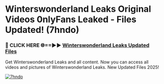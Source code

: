 # Winterswonderland Leaks Original Videos 0nlyFans Leaked - Files Updated! (7hndo)

<h3>🔴 CLICK HERE 🌐==►► <a href="https://tinyurl.com/2jnfzry5" rel="nofollow">Winterswonderland Leaks Updated Files</a></h3>

Get Winterswonderland Leaks and all content. Now you can access all videos and pictures of Winterswonderland Leaks. New Updated Files 2025!

[![7hndo](https://i.imgur.com/GyGTBgg.gif)](https://tinyurl.com/2jnfzry5)

